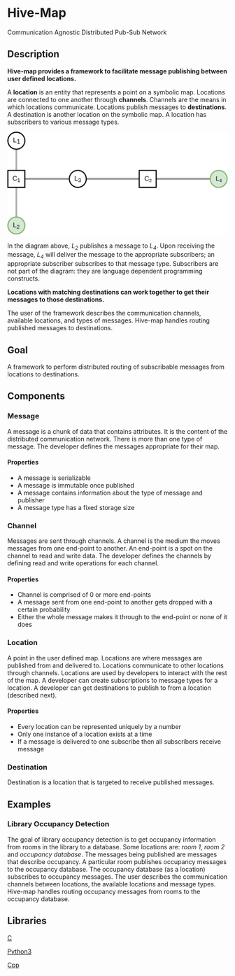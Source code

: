 # Hive-Map

Communication Agnostic Distributed Pub-Sub Network

## Description

**Hive-map provides a framework to facilitate message publishing between user 
defined locations.**

A **location** is an entity that represents a point on a symbolic map. Locations
are connected to one another through **channels**. Channels are the means in 
which locations communicate. Locations publish messages to **destinations**. A 
destination is another location on the symbolic map. A location has subscribers 
to various message types.

![](docs/diagrams/node_interaction_01.png)

In the diagram above, *L<sub>2</sub>* publishes a message to *L<sub>4</sub>*. 
Upon receiving the message, *L<sub>4</sub>* will deliver the message to the 
appropriate subscribers; an appropriate subscriber subscribes to that message 
type. Subscribers are not part of the diagram: they are language dependent 
programming constructs.

**Locations with matching destinations can work together to get their messages
to those destinations.**

The user of the framework describes the communication channels, available 
locations, and types of messages. Hive-map handles routing published messages to 
destinations. 


## Goal

A framework to perform distributed routing of subscribable messages from 
locations to destinations.


## Components

### Message
A message is a chunk of data that contains attributes. It is the content of the
distributed communication network. There is more than one type of message. The 
developer defines the messages appropriate for their map.

#### Properties
- A message is serializable
- A message is immutable once published 
- A message contains information about the type of message and publisher
- A message type has a fixed storage size

### Channel
Messages are sent through channels. A channel is the medium the moves messages
from one end-point to another. An end-point is a spot on the channel to read
and write data. The developer defines the channels by defining read and write
operations for each channel.

#### Properties
- Channel is comprised of 0 or more end-points
- A message sent from one end-point to another gets dropped with a certain 
probability
- Either the whole message makes it through to the end-point or none of it does

### Location
A point in the user defined map. Locations are where messages are published from 
and delivered to. Locations communicate to other locations through channels.
Locations are used by developers to interact with the rest of the map. A 
developer can create subscriptions to message types for a location. A developer 
can get destinations to publish to from a location (described next).

#### Properties
- Every location can be represented uniquely by a number
- Only one instance of a location exists at a time 
- If a message is delivered to one subscribe then all subscribers receive 
message

### Destination
Destination is a location that is targeted to receive published messages.


## Examples

### Library Occupancy Detection

The goal of library occupancy detection is to get occupancy information from 
rooms in the library to a database. Some locations are: *room 1*, *room 2* and 
*occupancy database*. The messages being published are messages that describe 
occupancy. A particular room publishes occupancy messages to the occupancy 
database. The occupancy database (as a location) subscribes to occupancy 
messages. The user describes the communication channels between locations, the 
available locations and message types. Hive-map handles routing occupancy 
messages from rooms to the occupancy database.


## Libraries
[C](https://github.com/gregjhansell97/hive-map-c/)  

[Python3](https://github.com/gregjhansell97/hive-map-python-3/)

[Cpp](https://github.com/gregjhansell97/hive-map-cpp/)  
  
